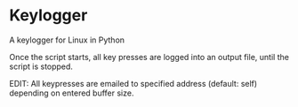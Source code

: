 # Keylogger
A keylogger for Linux in Python

Once the script starts, all key presses are logged into an output file, until the script is stopped.

EDIT: All keypresses are emailed to specified address (default: self) depending on entered buffer size.
